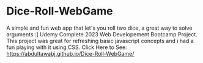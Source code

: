 # Dice-Roll-WebGame
A simple and fun web app that let's you roll two dice, a great way to solve arguments :]
Udemy Complete 2023 Web Developement Bootcamp Project. 
This project was great for refreshing basic javascript concepts and i had a fun playing with it using CSS.
Click Here to See: https://abdultawabj.github.io/Dice-Roll-WebGame/
